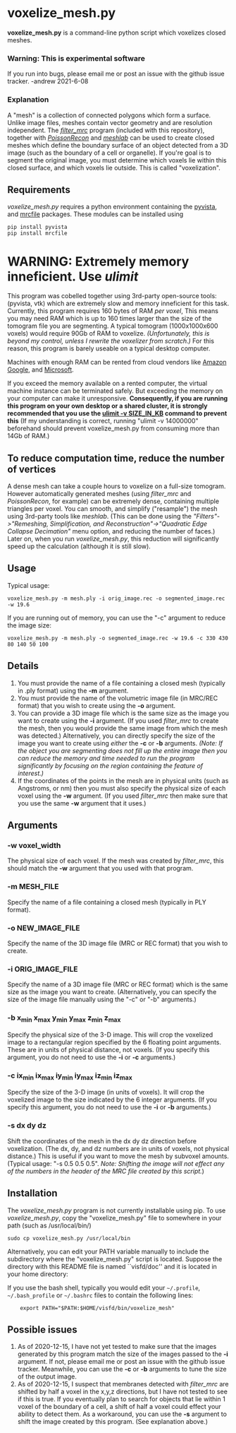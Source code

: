 voxelize_mesh.py
===========
**voxelize_mesh.py** is a command-line python script which voxelizes closed
meshes.

### Warning: This is experimental software

If you run into bugs, please email me or post an issue with the github
issue tracker. -andrew 2021-6-08


### Explanation

A "mesh" is a collection of connected polygons which form a surface.  Unlike
image files, meshes contain vector geometry and are resolution independent.
The [*filter_mrc*](doc_filter_mrc.md) program (included with this repository),
together with [*PoissonRecon*](https://github.com/mkazhdan/PoissonRecon)
and [*meshlab*](http://www.meshlab.net)
can be used to create closed meshes which define the boundary surface of an
object detected from a 3D image (such as the boundary of a cell or organelle).
If you're goal is to segment the original image, you must determine which
voxels lie within this closed surface, and which voxels lie outside.
This is called "voxelization".

## Requirements

*voxelize_mesh.py* requires a python environment containing the
[pyvista](https://docs.pyvista.org),
and
[mrcfile](https://mrcfile.readthedocs.io)
packages.
These modules can be installed using
```
pip install pyvista
pip install mrcfile
```

# WARNING: Extremely memory inneficient. Use *ulimit*
This program was cobelled together using 3rd-party open-source tools:
(pyvista, vtk) which are extremely slow and memory inneficient for this task.
Currently, this program requires 160 bytes of RAM *per voxel*,
This means you may need RAM which is up to 160 times larger
than the size of the tomogram file you are segmenting.
A typical tomogram (1000x1000x600 voxels) would require 90Gb of RAM
to voxelize.
*(Unfortunately, this is beyond my control,
unless I rewrite the voxelizer from scratch.)*
For this reason, this program is barely useable on a typical desktop computer.

Machines with enough RAM can be rented from cloud vendors like
[Amazon](https://aws.amazon.com/ec2/instance-types/#Memory_Optimized)
[Google](https://cloud.google.com/compute/docs/machine-types), and
[Microsoft](https://docs.microsoft.com/en-us/azure/virtual-machines/sizes-memory).

If you exceed the memory available on a rented computer,
the virtual machine instance can be terminated safely.
But exceeding the memory on your computer can make it unresponsive.
**Consequently, if you are running this program on your own desktop
or a shared cluster, it is strongly recommended that you use the 
[ulimit -v SIZE_IN_KB](https://ss64.com/bash/ulimit.html)
command to prevent this**
(If my understanding is correct, running "ulimit -v 14000000" beforehand
should prevent voxelize_mesh.py from consuming more than 14Gb of RAM.)

## To reduce computation time, reduce the number of vertices

A dense mesh can take a couple hours to voxelize on a full-size tomogram.
However automatically generated meshes (using *filter_mrc* and *PoissonRecon*,
for example) can be extremely dense, containing multiple triangles per voxel.
You can smooth, and simplify ("resample") the mesh using 3rd-party tools
like *meshlab*. (This can be done using the *"Filters"->"Remeshing, Simplification, and Reconstruction"->"Quadratic Edge Collapse Decimation"* menu option,
and reducing the number of faces.)  Later on, when you run *voxelize_mesh.py*,
this reduction will significantly speed up the calculation (although it is
still slow).


## Usage

Typical usage:
```
voxelize_mesh.py -m mesh.ply -i orig_image.rec -o segmented_image.rec -w 19.6
```
If you are running out of memory,
you can use the "-c" argument to reduce the image size:
```
voxelize_mesh.py -m mesh.ply -o segmented_image.rec -w 19.6 -c 330 430 80 140 50 100
```


## Details
1) You must provide the name of a file containing a closed
mesh (typically in .ply format) using the
**-m** argument.
2) You must provide the name of the volumetric image file (in MRC/REC format)
that you wish to create using the **-o** argument.
3) You can provide a 3D image file which is the same size as the
image you want to create using the **-i** argument.
(If you used *filter_mrc* to create the mesh, then you would
provide the same image from which the mesh was detected.)
Alternatively, you can directly specify the size of the image you want to
create using *either* the **-c** or **-b** arguments.
*(Note: If the object you are segmenting does not fill up the entire image
then you can reduce the memory and time needed to run the program significantly
by focusing on the region containing the feature of interest.)*
4) If the coordinates of the points in the mesh are in physical units
(such as Angstroms, or nm) then you must also specify the physical
size of each voxel using the **-w** argument.  (If you used *filter_mrc*
then make sure that you use the same **-w** argument that it uses.)


## Arguments

### -w voxel_width
The physical size of each voxel. If the mesh was created by *filter_mrc*,
this should match the **-w** argument that you used with that program.

### -m MESH_FILE
Specify the name of a file containing a closed mesh (typically in PLY format).

### -o NEW_IMAGE_FILE
Specify the name of the 3D image file (MRC or REC format)
that you wish to create.

### -i ORIG_IMAGE_FILE
Specify the name of a 3D image file (MRC or REC format)
which is the same size as the image you want to create.
(Alternatively, you can specify the size of the image file manually
using the "-c" or "-b" arguments.)

### -b x<sub>min</sub> x<sub>max</sub> y<sub>min</sub> y<sub>max</sub> z<sub>min</sub> z<sub>max</sub>
Specify the physical size of the 3-D image.
This will crop the voxelized image to a rectangular region specified
by the 6 floating point arguments.  These are in units of physical
distance, not voxels. (If you specify this argument, you do not need
to use the **-i** or **-c** arguments.)

### -c ix<sub>min</sub> ix<sub>max</sub> iy<sub>min</sub> iy<sub>max</sub> iz<sub>min</sub> iz<sub>max</sub>
Specify the size of the 3-D image (in units of voxels).
It will crop the voxelized image to the size indicated by the 6 integer
arguments.  (If you specify this argument, you do not need to use the
**-i** or **-b** arguments.)

### -s dx dy dz
Shift the coordinates of the mesh in the dx dy dz direction before voxelization.
(The dx, dy, and dz numbers are in units of voxels, not physical distance.)
This is useful if you want to move the mesh by subvoxel amounts.
(Typical usage: "-s 0.5 0.5 0.5".  *Note: Shifting the image will not effect
any of the numbers in the header of the MRC file created by this script.*)


## Installation

The *voxelize_mesh.py* program is not currently installable using pip.
To use *voxelize_mesh.py*, copy the "voxelize_mesh.py"
file to somewhere in your path (such as /usr/local/bin/)
```
sudo cp voxelize_mesh.py /usr/local/bin
```

Alternatively, you can edit your PATH variable manually to include
the subdirectory where the "voxelize_mesh.py" script is located.
Suppose the directory with this README file is named ``visfd/doc''
and it is located in your home directory:

If you use the bash shell, typically you would edit your 
`~/.profile`, `~/.bash_profile` or `~/.bashrc` files 
to contain the following lines:

```
    export PATH="$PATH:$HOME/visfd/bin/voxelize_mesh"
```

## Possible issues

1) As of 2020-12-15, I have not yet tested to make sure that the images
generated by this program match the size of the images passed to the **-i**
argument.  If not, please email me or post an issue with the github
issue tracker.  Meanwhile, you can use the **-c** or **-b** arguments
to tune the size of the output image.
2) As of 2020-12-15, I suspect that membranes detected with *filter_mrc*
are shifted by half a voxel in the x,y,z directions, but I have not tested
to see if this is true.  If you eventually plan to search for objects that lie
within 1 voxel of the boundary of a cell, a shift of half a voxel could effect
your ability to detect them.
As a workaround, you can use the **-s** argument to shift
the image created by this program.  (See explanation above.)
